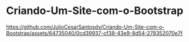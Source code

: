 # Criando-Um-Site-com-o-Bootstrap



















https://github.com/JulioCesarSantosdv/Criando-Um-Site-com-o-Bootstrap/assets/64735040/0cd39937-cf38-43e9-8d54-278352070e7f


